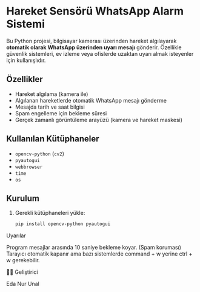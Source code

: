 #  Hareket Sensörü WhatsApp Alarm Sistemi

Bu Python projesi, bilgisayar kamerası üzerinden hareket algılayarak **otomatik olarak WhatsApp üzerinden uyarı mesajı** gönderir. Özellikle güvenlik sistemleri, ev izleme veya ofislerde uzaktan uyarı almak isteyenler için kullanışlıdır.

##  Özellikler

- Hareket algılama (kamera ile)
- Algılanan hareketlerde otomatik WhatsApp mesajı gönderme
- Mesajda tarih ve saat bilgisi
- Spam engelleme için bekleme süresi
- Gerçek zamanlı görüntüleme arayüzü (kamera ve hareket maskesi)

##  Kullanılan Kütüphaneler

- `opencv-python` (`cv2`)
- `pyautogui`
- `webbrowser`
- `time`
- `os`

## Kurulum

1. Gerekli kütüphaneleri yükle:
   ```bash
   pip install opencv-python pyautogui

 Uyarılar

Program mesajlar arasında 10 saniye bekleme koyar. (Spam koruması)
Tarayıcı otomatik kapanır ama bazı sistemlerde command + w yerine ctrl + w gerekebilir.

👩‍💻 Geliştirici

Eda Nur Unal
